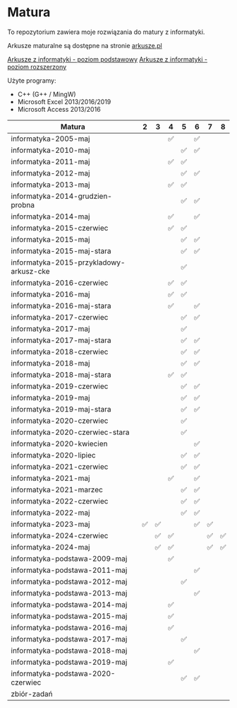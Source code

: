 # Matura

To repozytorium zawiera moje rozwiązania do matury z informatyki.

Arkusze maturalne są dostępne na stronie [arkusze.pl](https://arkusze.pl)

[Arkusze z informatyki - poziom podstawowy](https://arkusze.pl/informatyka-matura-poziom-podstawowy/)
[Arkusze z informatyki - poziom rozszerzony](https://arkusze.pl/informatyka-matura-poziom-rozszerzony/)

Użyte programy:

- C++ (G++ / MingW)
- Microsoft Excel 2013/2016/2019
- Microsoft Access 2013/2016

| Matura                                  | 2  | 3  | 4  | 5  | 6  | 7  | 8  |
| --------------------------------------- | -- | -- | -- | -- | -- | -- | -- |
| informatyka-2005-maj                    |    |    | ✅ |    | ✅ |    |    |
| informatyka-2010-maj                    |    |    |    | ✅ | ✅ |    |    |
| informatyka-2011-maj                    |    |    | ✅ | ✅ |    |    |    |
| informatyka-2012-maj                    |    |    |    | ✅ | ✅ |    |    |
| informatyka-2013-maj                    |    |    | ✅ | ✅ |    |    |    |
| informatyka-2014-grudzien-probna        |    |    |    | ✅ | ✅ |    |    |
| informatyka-2014-maj                    |    |    | ✅ |    | ✅ |    |    |
| informatyka-2015-czerwiec               |    |    | ✅ | ✅ |    |    |    |
| informatyka-2015-maj                    |    |    |    | ✅ | ✅ |    |    |
| informatyka-2015-maj-stara              |    |    |    | ✅ | ✅ |    |    |
| informatyka-2015-przykladowy-arkusz-cke |    |    |    | ✅ |    |    |    |
| informatyka-2016-czerwiec               |    |    | ✅ | ✅ |    |    |    |
| informatyka-2016-maj                    |    |    | ✅ | ✅ |    |    |    |
| informatyka-2016-maj-stara              |    |    | ✅ |    | ✅ |    |    |
| informatyka-2017-czerwiec               |    |    |    | ✅ | ✅ |    |    |
| informatyka-2017-maj                    |    |    |    | ✅ |    |    |    |
| informatyka-2017-maj-stara              |    |    |    | ✅ | ✅ |    |    |
| informatyka-2018-czerwiec               |    |    |    | ✅ | ✅ |    |    |
| informatyka-2018-maj                    |    |    |    | ✅ | ✅ |    |    |
| informatyka-2018-maj-stara              |    |    | ✅ | ✅ |    |    |    |
| informatyka-2019-czerwiec               |    |    |    | ✅ | ✅ |    |    |
| informatyka-2019-maj                    |    |    |    | ✅ | ✅ |    |    |
| informatyka-2019-maj-stara              |    |    |    | ✅ | ✅ |    |    |
| informatyka-2020-czerwiec               |    |    |    | ✅ |    |    |    |
| informatyka-2020-czerwiec-stara         |    |    |    | ✅ |    |    |    |
| informatyka-2020-kwiecien               |    |    |    |    | ✅ |    |    |
| informatyka-2020-lipiec                 |    |    |    | ✅ | ✅ |    |    |
| informatyka-2021-czerwiec               |    |    |    | ✅ | ✅ |    |    |
| informatyka-2021-maj                    |    |    | ✅ |    | ✅ |    |    |
| informatyka-2021-marzec                 |    |    |    | ✅ | ✅ |    |    |
| informatyka-2022-czerwiec               |    |    |    | ✅ | ✅ |    |    |
| informatyka-2022-maj                    |    |    |    | ✅ | ✅ |    |    |
| informatyka-2023-maj                    | ✅ | ✅ |    |    | ✅ | ✅ |    |
| informatyka-2024-czerwiec               |    | ✅ | ✅ |    |    | ✅ | ✅ |
| informatyka-2024-maj                    |    | ✅ | ✅ |    |    | ✅ | ✅ |
| informatyka-podstawa-2009-maj           |    |    | ✅ |    |    |    |    |
| informatyka-podstawa-2011-maj           |    |    |    |    | ✅ |    |    |
| informatyka-podstawa-2012-maj           |    |    |    | ✅ |    |    |    |
| informatyka-podstawa-2013-maj           |    |    |    |    | ✅ |    |    |
| informatyka-podstawa-2014-maj           |    |    | ✅ |    |    |    |    |
| informatyka-podstawa-2015-maj           |    |    | ✅ |    |    |    |    |
| informatyka-podstawa-2016-maj           |    |    | ✅ |    |    |    |    |
| informatyka-podstawa-2017-maj           |    |    |    | ✅ |    |    |    |
| informatyka-podstawa-2018-maj           |    |    |    |    | ✅ |    |    |
| informatyka-podstawa-2019-maj           |    |    | ✅ |    |    |    |    |
| informatyka-podstawa-2020-czerwiec      |    |    |    | ✅ | ✅ |    |    |
| zbiór-zadań                             |    |    |    |    |    |    |    |
